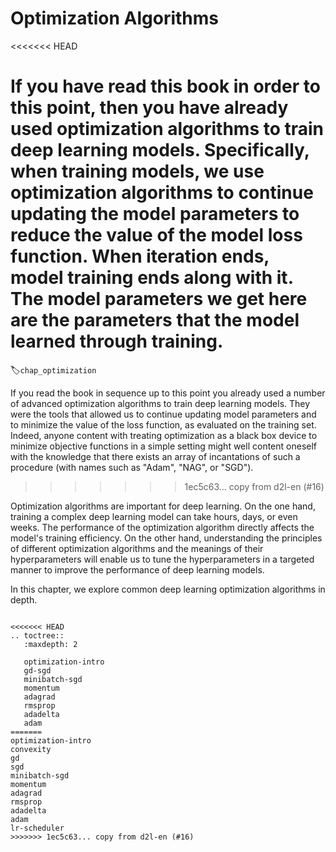 # Optimization Algorithms
<<<<<<< HEAD

If you have read this book in order to this point, then you have already used optimization algorithms to train deep learning models. Specifically, when training models, we use optimization algorithms to continue updating the model parameters to reduce the value of the model loss function. When iteration ends, model training ends along with it. The model parameters we get here are the parameters that the model learned through training.
=======
:label:`chap_optimization`

If you read the book in sequence up to this point you already used a number of advanced optimization algorithms to train deep learning models. They were the tools that allowed us to continue updating model parameters and to minimize the value of the loss function, as evaluated on the training set. Indeed, anyone content with treating optimization as a black box device to minimize objective functions in a simple setting might well content oneself with the knowledge that there exists an array of incantations of such a procedure (with names such as "Adam", "NAG", or "SGD").
>>>>>>> 1ec5c63... copy from d2l-en (#16)

Optimization algorithms are important for deep learning. On the one hand, training a complex deep learning model can take hours, days, or even weeks. The performance of the optimization algorithm directly affects the model's training efficiency. On the other hand, understanding the principles of different optimization algorithms and the meanings of their hyperparameters will enable us to tune the hyperparameters in a targeted manner to improve the performance of deep learning models.

In this chapter, we explore common deep learning optimization algorithms in depth.

```eval_rst

<<<<<<< HEAD
.. toctree::
   :maxdepth: 2

   optimization-intro
   gd-sgd
   minibatch-sgd
   momentum
   adagrad
   rmsprop
   adadelta
   adam
=======
optimization-intro
convexity
gd
sgd
minibatch-sgd
momentum
adagrad
rmsprop
adadelta
adam
lr-scheduler
>>>>>>> 1ec5c63... copy from d2l-en (#16)
```

